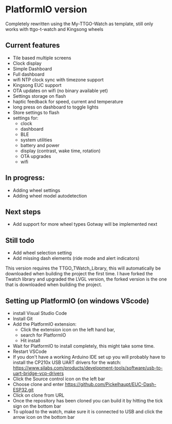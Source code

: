 # PlatformIO version
Completely rewritten using the My-TTGO-Watch as template, still only works with ttgo-t-watch and Kingsong wheels
## Current features
- Tile based multiple screens 
- Clock display
- Simple Dashboard
- Full dashboard
- wifi NTP clock sync with timezone support
- Kingsong EUC support
- OTA updates on wifi (no binary available yet)
- Settings storage on flash
- haptic feedback for speed, current and temperature
- long press on dashboard to toggle lights
- Store settings to flash
- settings for:
  - clock
  - dashboard
  - BLE
  - system utilities
  - battery and power
  - display (contrast, wake time, rotation)
  - OTA upgrades
  - wifi
## In progress:
- Adding wheel settings 
- Adding wheel model autodetection
## Next steps
- Add support for more wheel types Gotway will be implemented next
## Still todo
- Add wheel selection setting
- Add missing dash elements (ride mode and alert indicators)

This version requires the TTGO_TWatch_Library, this will automatically be downloaded when building the project the first time.
I have forked the Twatch library and upgraded the LVGL version, the forked version is the one that is downloaded when building the project.
## Setting up PlatformIO (on windows VScode)
  - install Visual Studio Code
  - Install Git
  - Add the PlatformIO extension:
    - Click the extension icon on the left hand bar, 
    - search for PlatformIO
    - Hit install
  - Wait for PlatformIO to install completely, this might take some time.
  - Restart VSCode
  - If you don't have a working Arduino IDE set up you will probably have to install the CP210x USB UART drivers for the watch: https://www.silabs.com/products/development-tools/software/usb-to-uart-bridge-vcp-drivers
  - Click the Source control icon on the left bar
  - Choose clone and enter https://github.com/Pickelhaupt/EUC-Dash-ESP32.git
  - Click on clone from URL
  - Once the repository has been cloned you can build it by hitting the tick sign on the bottom bar
  - To upload to the watch, make sure it is connected to USB and click the arrow icon on the bottom bar
  
